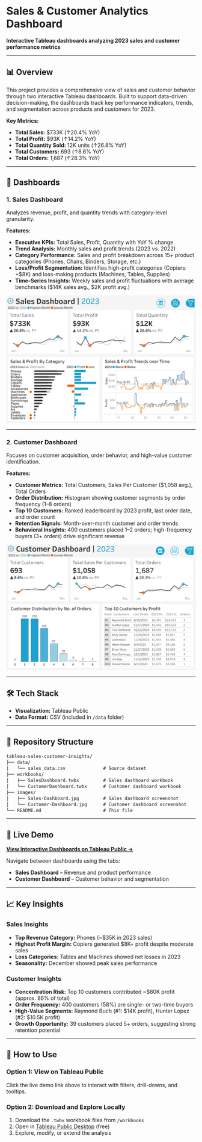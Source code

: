 # Sales & Customer Analytics Dashboard

**Interactive Tableau dashboards analyzing 2023 sales and customer performance metrics**

---

## 📊 Overview

This project provides a comprehensive view of sales and customer behavior through two interactive Tableau dashboards. Built to support data-driven decision-making, the dashboards track key performance indicators, trends, and segmentation across products and customers for 2023.

**Key Metrics:**
- **Total Sales:** $733K (↑20.4% YoY)
- **Total Profit:** $93K (↑14.2% YoY)
- **Total Quantity Sold:** 12K units (↑26.8% YoY)
- **Total Customers:** 693 (↑8.6% YoY)
- **Total Orders:** 1,687 (↑28.3% YoY)

---

## 🎯 Dashboards

### 1. Sales Dashboard
Analyzes revenue, profit, and quantity trends with category-level granularity.

**Features:**
- **Executive KPIs:** Total Sales, Profit, Quantity with YoY % change
- **Trend Analysis:** Monthly sales and profit trends (2023 vs. 2022)
- **Category Performance:** Sales and profit breakdown across 15+ product categories (Phones, Chairs, Binders, Storage, etc.)
- **Loss/Profit Segmentation:** Identifies high-profit categories (Copiers: +$8K) and loss-making products (Machines, Tables, Supplies)
- **Time-Series Insights:** Weekly sales and profit fluctuations with average benchmarks ($14K sales avg., $2K profit avg.)

![Sales Dashboard](dashboard%20images/Sales%20Dashboard.png)

---

### 2. Customer Dashboard
Focuses on customer acquisition, order behavior, and high-value customer identification.

**Features:**
- **Customer Metrics:** Total Customers, Sales Per Customer ($1,058 avg.), Total Orders
- **Order Distribution:** Histogram showing customer segments by order frequency (1–8 orders)
- **Top 10 Customers:** Ranked leaderboard by 2023 profit, last order date, and order count
- **Retention Signals:** Month-over-month customer and order trends
- **Behavioral Insights:** 400 customers placed 1–2 orders; high-frequency buyers (3+ orders) drive significant revenue

![Customer Dashboard](dashboard%20images/Customer%20Dashboard.png)

---

## 🛠️ Tech Stack

- **Visualization:** Tableau Public
- **Data Format:** CSV (included in `/data` folder)

---

## 📁 Repository Structure

```
tableau-sales-customer-insights/
├── data/
│   └── sales_data.csv              # Source dataset
├── workbooks/
│   ├── SalesDashboard.twbx         # Sales dashboard workbook
│   └── CustomerDashboard.twbx      # Customer dashboard workbook
├── images/
│   ├── Sales-Dashboard.jpg         # Sales dashboard screenshot
│   └── Customer-Dashboard.jpg      # Customer dashboard screenshot
└── README.md                       # This file
```

---

## 🚀 Live Demo

**[View Interactive Dashboards on Tableau Public →](https://public.tableau.com/app/profile/rachit.agrawalll/viz/SalesDashboard_17613966150120/SalesDashboard)**

Navigate between dashboards using the tabs:
- **Sales Dashboard** – Revenue and product performance
- **Customer Dashboard** – Customer behavior and segmentation

---

## 📈 Key Insights

### Sales Insights
- **Top Revenue Category:** Phones (~$35K in 2023 sales)
- **Highest Profit Margin:** Copiers generated $8K+ profit despite moderate sales
- **Loss Categories:** Tables and Machines showed net losses in 2023
- **Seasonality:** December showed peak sales performance

### Customer Insights
- **Concentration Risk:** Top 10 customers contributed ~$80K profit (approx. 86% of total)
- **Order Frequency:** 400 customers (58%) are single- or two-time buyers
- **High-Value Segments:** Raymond Buch (#1: $14K profit), Hunter Lopez (#2: $10.5K profit)
- **Growth Opportunity:** 39 customers placed 5+ orders, suggesting strong retention potential

---

## 🔧 How to Use

### Option 1: View on Tableau Public
Click the live demo link above to interact with filters, drill-downs, and tooltips.

### Option 2: Download and Explore Locally
1. Download the `.twbx` workbook files from `/workbooks`
2. Open in [Tableau Public Desktop](https://public.tableau.com/en-us/s/download) (free)
3. Explore, modify, or extend the analysis
